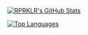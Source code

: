 [![RPRKLR's GitHub Stats](https://github-readme-stats.vercel.app/api?username=RPRKLR&hide=issues,stars&count_private=true&show_icons=true&theme=dark&include_all_commits=true&include_all_contributions=true
)](#)

[![Top Languages](https://github-readme-stats.vercel.app/api/top-langs/?username=Raychani1&langs_count=10&theme=dark&&include_forks=false)](#)
<!--
**RPRKLR/RPRKLR** is a ✨ _special_ ✨ repository because its `README.md` (this file) appears on your GitHub profile.

Here are some ideas to get you started:

- 🔭 I’m currently working on ...
- 🌱 I’m currently learning ...
- 👯 I’m looking to collaborate on ...
- 🤔 I’m looking for help with ...
- 💬 Ask me about ...
- 📫 How to reach me: ...
- 😄 Pronouns: ...
- ⚡ Fun fact: ...
-->
